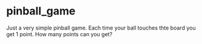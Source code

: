 # pinball_game
Just a very simple pinball game.
Each time your ball touches thte board you get 1 point.
How many points can you get?

